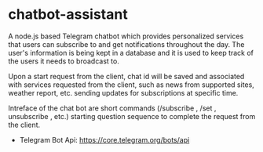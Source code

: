 # chatbot-assistant

A node.js based Telegram chatbot which provides personalized services that users can subscribe to and get notifications throughout the day. The user's information is being kept in a database and it is used to keep track of the users it needs to broadcast to.

Upon a start request from the client, chat id will be saved and associated with services requested from the client, such as news from supported sites, weather report, etc. sending updates for subscriptions at specific time.

Intreface of the chat bot are short commands (/subscribe , /set , unsubscribe , etc.) starting question sequence to complete the request from the client.

- Telegram Bot Api: https://core.telegram.org/bots/api

